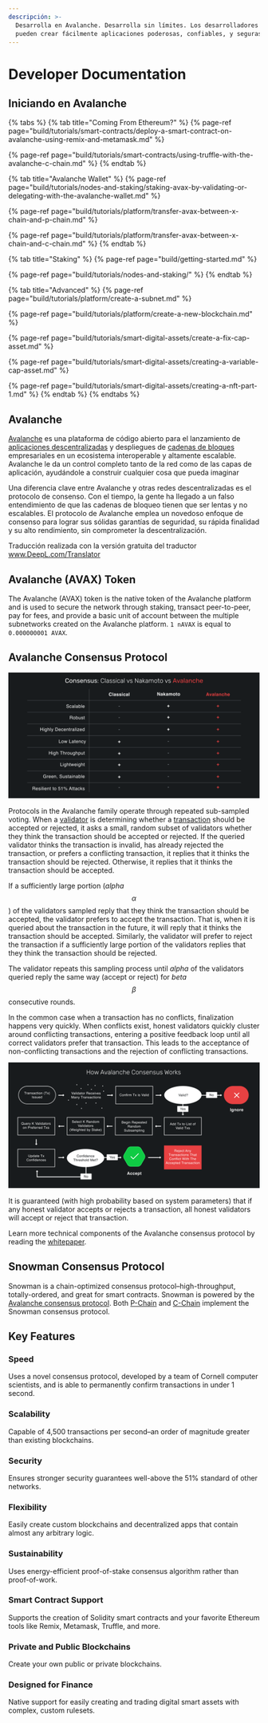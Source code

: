 ```yaml
---
descripción: >-
  Desarrolla en Avalanche. Desarrolla sin límites. Los desarrolladores que construyen en Avalanche
  pueden crear fácilmente aplicaciones poderosas, confiables, y seguras.
---
```


# Developer Documentation

## Iniciando en Avalanche

{% tabs %}
{% tab title="Coming From Ethereum?" %}
{% page-ref page="build/tutorials/smart-contracts/deploy-a-smart-contract-on-avalanche-using-remix-and-metamask.md" %}

{% page-ref page="build/tutorials/smart-contracts/using-truffle-with-the-avalanche-c-chain.md" %}
{% endtab %}

{% tab title="Avalanche Wallet" %}
{% page-ref page="build/tutorials/nodes-and-staking/staking-avax-by-validating-or-delegating-with-the-avalanche-wallet.md" %}

{% page-ref page="build/tutorials/platform/transfer-avax-between-x-chain-and-p-chain.md" %}

{% page-ref page="build/tutorials/platform/transfer-avax-between-x-chain-and-c-chain.md" %}
{% endtab %}

{% tab title="Staking" %}
{% page-ref page="build/getting-started.md" %}

{% page-ref page="build/tutorials/nodes-and-staking/" %}
{% endtab %}

{% tab title="Advanced" %}
{% page-ref page="build/tutorials/platform/create-a-subnet.md" %}

{% page-ref page="build/tutorials/platform/create-a-new-blockchain.md" %}

{% page-ref page="build/tutorials/smart-digital-assets/create-a-fix-cap-asset.md" %}

{% page-ref page="build/tutorials/smart-digital-assets/creating-a-variable-cap-asset.md" %}

{% page-ref page="build/tutorials/smart-digital-assets/creating-a-nft-part-1.md" %}
{% endtab %}
{% endtabs %}

## Avalanche

[Avalanche](https://avax.network) es una plataforma de código abierto para el lanzamiento de [aplicaciones descentralizadas](https://support.avalabs.org/en/articles/4587146-what-is-a-decentralized-application-dapp) y despliegues de [cadenas de bloques](http://support.avalabs.org/en/articles/4064677-what-is-a-blockchain) empresariales en un ecosistema interoperable y altamente escalable. Avalanche le da un control completo tanto de la red como de las capas de aplicación, ayudándole a construir cualquier cosa que pueda imaginar

Una diferencia clave entre Avalanche y otras redes descentralizadas es el protocolo de consenso. Con el tiempo, la gente ha llegado a un falso entendimiento de que las cadenas de bloqueo tienen que ser lentas y no escalables. El protocolo de Avalanche emplea un novedoso enfoque de consenso para lograr sus sólidas garantías de seguridad, su rápida finalidad y su alto rendimiento, sin comprometer la descentralización.

Traducción realizada con la versión gratuita del traductor www.DeepL.com/Translator

## Avalanche \(AVAX\) Token

The Avalanche \(AVAX\) token is the native token of the Avalanche platform and is used to secure the network through staking, transact peer-to-peer, pay for fees, and provide a basic unit of account between the multiple subnetworks created on the Avalanche platform. `1 nAVAX` is equal to `0.000000001 AVAX`.

## Avalanche Consensus Protocol

![Consensus Comparison](.gitbook/assets/consensus-comparison.png)

Protocols in the Avalanche family operate through repeated sub-sampled voting. When a [validator](http://support.avalabs.org/en/articles/4064704-what-is-a-blockchain-validator) is determining whether a [transaction](http://support.avalabs.org/en/articles/4587384-what-is-a-transaction) should be accepted or rejected, it asks a small, random subset of validators whether they think the transaction should be accepted or rejected. If the queried validator thinks the transaction is invalid, has already rejected the transaction, or prefers a conflicting transaction, it replies that it thinks the transaction should be rejected. Otherwise, it replies that it thinks the transaction should be accepted.

If a sufficiently large portion \(_alpha_ $$α$$\) of the validators sampled reply that they think the transaction should be accepted, the validator prefers to accept the transaction. That is, when it is queried about the transaction in the future, it will reply that it thinks the transaction should be accepted. Similarly, the validator will prefer to reject the transaction if a sufficiently large portion of the validators replies that they think the transaction should be rejected.

The validator repeats this sampling process until _alpha_ of the validators queried reply the same way \(accept or reject\) for _beta_ $$β$$ consecutive rounds.

In the common case when a transaction has no conflicts, finalization happens very quickly. When conflicts exist, honest validators quickly cluster around conflicting transactions, entering a positive feedback loop until all correct validators prefer that transaction. This leads to the acceptance of non-conflicting transactions and the rejection of conflicting transactions.

![How Avalanche Consensus Works](.gitbook/assets/howavalancheconsensusworks.png)

It is guaranteed \(with high probability based on system parameters\) that if any honest validator accepts or rejects a transaction, all honest validators will accept or reject that transaction.

Learn more technical components of the Avalanche consensus protocol by reading the [whitepaper](https://arxiv.org/pdf/1906.08936.pdf).

## Snowman Consensus Protocol

Snowman is a chain-optimized consensus protocol–high-throughput, totally-ordered, and great for smart contracts. Snowman is powered by the [Avalanche consensus protocol](./#avalanche-consensus-protocol). Both [P-Chain](learn/platform-overview/#platform-chain-p-chain) and [C-Chain](learn/platform-overview/#contract-chain-c-chain) implement the Snowman consensus protocol.

## Key Features

### Speed

Uses a novel consensus protocol, developed by a team of Cornell computer scientists, and is able to permanently confirm transactions in under 1 second.

### Scalability

Capable of 4,500 transactions per second–an order of magnitude greater than existing blockchains.

### Security

Ensures stronger security guarantees well-above the 51% standard of other networks.

### Flexibility

Easily create custom blockchains and decentralized apps that contain almost any arbitrary logic.

### Sustainability

Uses energy-efficient proof-of-stake consensus algorithm rather than proof-of-work.

### Smart Contract Support

Supports the creation of Solidity smart contracts and your favorite Ethereum tools like Remix, Metamask, Truffle, and more.

### Private and Public Blockchains

Create your own public or private blockchains.

### Designed for Finance

Native support for easily creating and trading digital smart assets with complex, custom rulesets.

<!--stackedit_data:
eyJoaXN0b3J5IjpbMTMxNzAxMTUxNyw5ODgxMDE5NzBdfQ==
-->